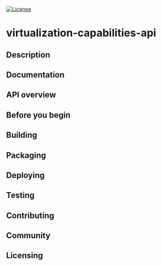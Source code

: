 [![License](https://img.shields.io/badge/License-EPL%201.0-red.svg)](https://opensource.org/licenses/EPL-1.0)
# virtualization-capabilities-api
## Description
## Documentation
## API overview
## Before you begin
## Building
## Packaging
## Deploying
## Testing
## Contributing
## Community
## Licensing
